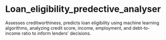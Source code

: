 # Loan_eligibility_predective_analyser
Assesses creditworthiness, predicts loan eligibility using machine learning algorithms, analyzing credit score, income, employment, and debt-to-income ratio to inform lenders' decisions.
